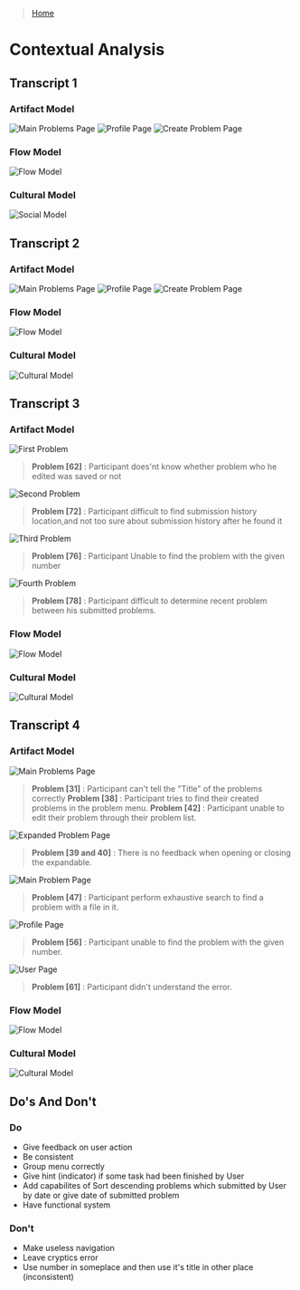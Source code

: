 > [Home](../README.md)
# Contextual Analysis
## Transcript 1

### Artifact Model

![Main Problems Page](../artifact/model/participant-1/artifact-1-1.jpg)
![Profile Page](../artifact/model/participant-1/artifact-1-2.jpg)
![Create Problem Page](../artifact/model/participant-1/artifact-1-3.jpg)

### Flow Model

![Flow Model](../artifact/model/participant-1/flow-1.jpg)

### Cultural Model

![Social Model](../artifact/model/participant-1/social-1.jpg)

## Transcript 2

### Artifact Model

![Main Problems Page](../artifact/model/participant-2/artifact-2-1.jpg)
![Profile Page](../artifact/model/participant-2/artifact-2-2.jpg)
![Create Problem Page](../artifact/model/participant-2/artifact-2-3.jpg)

### Flow Model

![Flow Model](../artifact/model/participant-2/flow-2.PNG)

### Cultural Model

![Cultural Model](../artifact/model/participant-2/cultural2.png)

## Transcript 3

### Artifact Model

![First Problem](../artifact/model/participant-3/artifact3_1.png)
> **Problem [62]** : Participant does'nt know whether problem who he edited was saved or not

![Second Problem](../artifact/model/participant-3/artifact3_2.png)
> **Problem [72]** : Participant difficult to find submission history location,and not too sure about submission history after he found it

![Third Problem](../artifact/model/participant-3/artifact3_3.png)
> **Problem [76]** : Participant Unable to find the problem with the given number

![Fourth Problem](../artifact/model/participant-3/artifact3_4.png)
> **Problem [78]** : Participant difficult to determine recent problem between his submitted problems.

### Flow Model
![Flow Model](../artifact/model/participant-3/flow3.png)

### Cultural Model
![Cultural Model](../artifact/model/participant-3/cultural3.png)

## Transcript 4

### Artifact Model

![Main Problems Page](../artifact/model/participant-4/artifact-4-1.PNG)
> **Problem [31]** : Participant can't tell the "Title" of the problems correctly
> **Problem [38]** : Participant tries to find their created problems in the problem menu.
> **Problem [42]** : Participant unable to edit their problem through their problem list.

![Expanded Problem Page](../artifact/model/participant-4/artifact-4-2.PNG)
> **Problem [39 and 40]** : There is no feedback when opening or closing the expandable.

![Main Problem Page](../artifact/model/participant-4/artifact-4-3.PNG)
> **Problem [47]** : Participant perform exhaustive search to find a problem with a file in it.

![Profile Page](../artifact/model/participant-4/artifact-4-4.PNG)
> **Problem [56]** : Participant unable to find the problem with the given number.

![User Page](../artifact/model/participant-4/artifact-4-5.PNG)
> **Problem [61]** : Participant didn't understand the error.

### Flow Model
![Flow Model](../artifact/model/participant-4/flow-4.PNG)

### Cultural Model
![Cultural Model](../artifact/model/participant-4/cultural-4.PNG)

## Do's And Don't
### Do 
- Give feedback on user action
- Be consistent
- Group menu correctly
- Give hint (indicator) if some task had been finished by User
- Add capabilites of Sort descending problems which submitted by User by date or give date of submitted problem
- Have functional system

### Don't
- Make useless navigation
- Leave cryptics error
- Use number in someplace and then use it's title in other place (inconsistent)